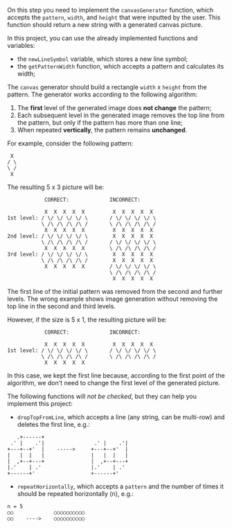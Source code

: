 On this step you need to implement the `canvasGenerator` function, which accepts the `pattern`, `width`, and `height` that were inputted by the user.
This function should return a new string with a generated canvas picture.

In this project, you can use the already implemented functions and variables:

- the `newLineSymbol` variable, which stores a new line symbol;
- the `getPatternWidth` function, which accepts a pattern and calculates its width;

The `canvas` generator should build a rectangle `width` x `height` from the pattern.
The generator works according to the following algorithm:
1) The **first** level of the generated image does **not change** the pattern;
2) Each subsequent level in the generated image removes the top line from the pattern,
   but only if the pattern has more than one line;
3) When repeated **vertically**, the pattern remains **unchanged**.

<div class="hint" title="The `canvas` filter examples">
  For example, consider the following pattern:

```text
 X
/ \
\ /
 X
```

The resulting 5 x 3 picture will be:

```text
            CORRECT:             INCORRECT:

            X  X  X  X  X         X  X  X  X  X 
1st level: / \/ \/ \/ \/ \       / \/ \/ \/ \/ \
           \ /\ /\ /\ /\ /       \ /\ /\ /\ /\ /
            X  X  X  X  X         X  X  X  X  X 
2nd level: / \/ \/ \/ \/ \        X  X  X  X  X
           \ /\ /\ /\ /\ /       / \/ \/ \/ \/ \
            X  X  X  X  X        \ /\ /\ /\ /\ / 
3rd level: / \/ \/ \/ \/ \        X  X  X  X  X 
           \ /\ /\ /\ /\ /        X  X  X  X  X 
            X  X  X  X  X        / \/ \/ \/ \/ \ 
                                 \ /\ /\ /\ /\ / 
                                  X  X  X  X  X
```

The first line of the initial pattern was removed from the second and further levels.
The wrong example shows image generation without removing the top line in the second and third levels.

However, if the size is 5 x 1, the resulting picture will be:

```text
            CORRECT:             INCORRECT:
 
            X  X  X  X  X         X  X  X  X  X
1st level: / \/ \/ \/ \/ \       / \/ \/ \/ \/ \
           \ /\ /\ /\ /\ /       \ /\ /\ /\ /\ /
            X  X  X  X  X 
```

In this case, we kept the first line because, according to the first point of the algorithm,
we don't need to change the first level of the generated picture.
</div>

The following functions will _not be checked_, but they can help you implement this project:
- `dropTopFromLine`, which accepts a line (any string, can be multi-row) and deletes the first line,
  e.g.:
```text
   .+------+                 
 .' |    .'|                .' |    .'|
+---+--+'  |    ----->     +---+--+'  |
|   |  |   |               |   |  |   |
|  ,+--+---+               |  ,+--+---+
|.'    | .'                |.'    | .' 
+------+'                  +------+'
```

- `repeatHorizontally`, which accepts a `pattern` and the number of times it should be repeated horizontally (n), e.g.:
```text
n = 5
○○             ○○○○○○○○○○
○○    ---->    ○○○○○○○○○○
```
